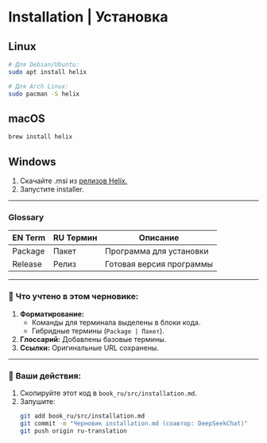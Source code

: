 <!-- Translated by @vBuresh with DeepSeekChat -->  

# Installation | Установка  

## Linux  
```bash  
# Для Debian/Ubuntu:  
sudo apt install helix  

# Для Arch Linux:  
sudo pacman -S helix
```
## macOS
```bash
brew install helix
```

## Windows

1. Скачайте .msi из [релизов Helix.](https://github.com/helix-editor/helix/releases)
2. Запустите installer.

---

### Glossary

| EN Term | RU Термин | Описание                 |
| ------- | --------- | -----------------------  |
| Package |	Пакет     | Программа для установки  |
| Release |	Релиз     | Готовая версия программы |


---

### 🎯 **Что учтено в этом черновике:**  
1. **Форматирование:**  
   - Команды для терминала выделены в блоки кода.  
   - Гибридные термины (`Package | Пакет`).  
2. **Глоссарий:** Добавлены базовые термины.  
3. **Ссылки:** Оригинальные URL сохранены.  

---

### 📌 **Ваши действия:**  
1. Скопируйте этот код в `book_ru/src/installation.md`.  
2. Запушите:  
   ```bash  
   git add book_ru/src/installation.md  
   git commit -m "Черновик installation.md (соавтор: DeepSeekChat)"  
   git push origin ru-translation
   ```

